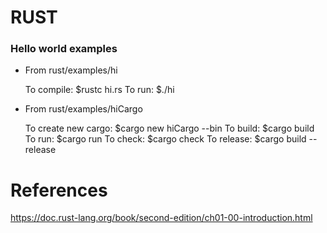 # RUST

### Hello world examples

- From rust/examples/hi

  To compile:  $rustc hi.rs
  To run:      $./hi

- From rust/examples/hiCargo
  
  To create new cargo:  $cargo new hiCargo --bin
  To build:             $cargo build
  To run:               $cargo run
  To check:             $cargo check
  To release:           $cargo build --release




# References
https://doc.rust-lang.org/book/second-edition/ch01-00-introduction.html































































